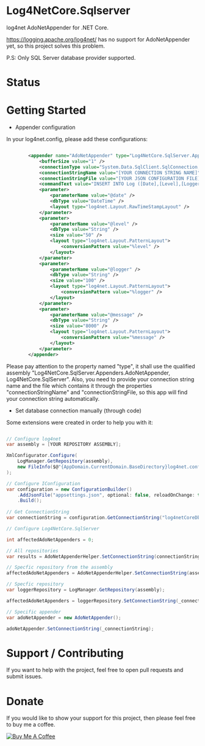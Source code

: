 # Log4NetCore.Sqlserver

log4net AdoNetAppender for .NET Core.

https://logging.apache.org/log4net/ has no support for AdoNetAppender yet, so this project solves this problem.

P.S: Only SQL Server database provider supported.

# Status

# Getting Started

- Appender configuration 

In your log4net.config, please add these configurations:

```XML

		<appender name="AdoNetAppender" type="Log4NetCore.SqlServer.Appenders.AdoNetAppender, Log4NetCore.SqlServer">
			<bufferSize value="1" />
			<connectionType value="System.Data.SqlClient.SqlConnection,System.Data.SqlClient,Version=4.0.0.0,Culture=neutral,PublicKeyToken=b77a5c561934e089" />
			<connectionStringName value="[YOUR CONNECTION STRING NAME]" /> <!-- Example: log4netCoreDb -->
			<connectionStringFile value="[YOUR JSON CONFIGURATION FILE]" /> <!-- Example: appsettings.json -->
			<commandText value="INSERT INTO Log ([Date],[Level],[Logger],[Message]) VALUES (@date, @level, @logger, @message)" />
			<parameter>
				<parameterName value="@date" />
				<dbType value="DateTime" />
				<layout type="log4net.Layout.RawTimeStampLayout" />
			</parameter>
			<parameter>
				<parameterName value="@level" />
				<dbType value="String" />
				<size value="50" />
				<layout type="log4net.Layout.PatternLayout">
					<conversionPattern value="%level" />
				</layout>
			</parameter>
			<parameter>
				<parameterName value="@logger" />
				<dbType value="String" />
				<size value="100" />
				<layout type="log4net.Layout.PatternLayout">
					<conversionPattern value="%logger" />
				</layout>
			</parameter>
			<parameter>
				<parameterName value="@message" />
				<dbType value="String" />
				<size value="8000" />
				<layout type="log4net.Layout.PatternLayout">
					<conversionPattern value="%message" />
				</layout>
			</parameter>
		</appender>		
```

Please pay attention to the property named "type", it shall use the qualified assembly "Log4NetCore.SqlServer.Appenders.AdoNetAppender, Log4NetCore.SqlServer". Also, you need to provide your connection string name and the file which contains it through the properties "connectionStringName" and "connectionStringFile, so this app will find your connection string automatically.

- Set database connection manually (through code)

Some extensions were created in order to help you with it:

```C#

// Configure log4net
var assembly = [YOUR REPOSITORY ASSEMBLY];

XmlConfigurator.Configure(
	LogManager.GetRepository(assembly),
	new FileInfo($@"{AppDomain.CurrentDomain.BaseDirectory}log4net.config")
);

// Configure IConfiguration
var configuration = new ConfigurationBuilder()
	.AddJsonFile("appsettings.json", optional: false, reloadOnChange: true)
	.Build();
	
// Get ConnectionString
var connectionString = configuration.GetConnectionString("log4netCoreDb");

// Configure Log4NetCore.SqlServer

int affectedAdoNetAppenders = 0;

// All repositories
var results = AdoNetAppenderHelper.SetConnectionString(connectionString);

// Specfic repository from the assembly
affectedAdoNetAppenders = AdoNetAppenderHelper.SetConnectionString(assembly, connectionString);

// Specfic repository
var loggerRepository = LogManager.GetRepository(assembly);

affectedAdoNetAppenders = loggerRepository.SetConnectionString(_connectionString);

// Specific appender
var adoNetAppender = new AdoNetAppender();

adoNetAppender.SetConnectionString(_connectionString);

```   

# Support / Contributing
If you want to help with the project, feel free to open pull requests and submit issues. 

# Donate

If you would like to show your support for this project, then please feel free to buy me a coffee.

<a href="https://www.buymeacoffee.com/fernandolima" target="_blank"><img src="https://www.buymeacoffee.com/assets/img/custom_images/white_img.png" alt="Buy Me A Coffee" style="height: auto !important;width: auto !important;" ></a>

